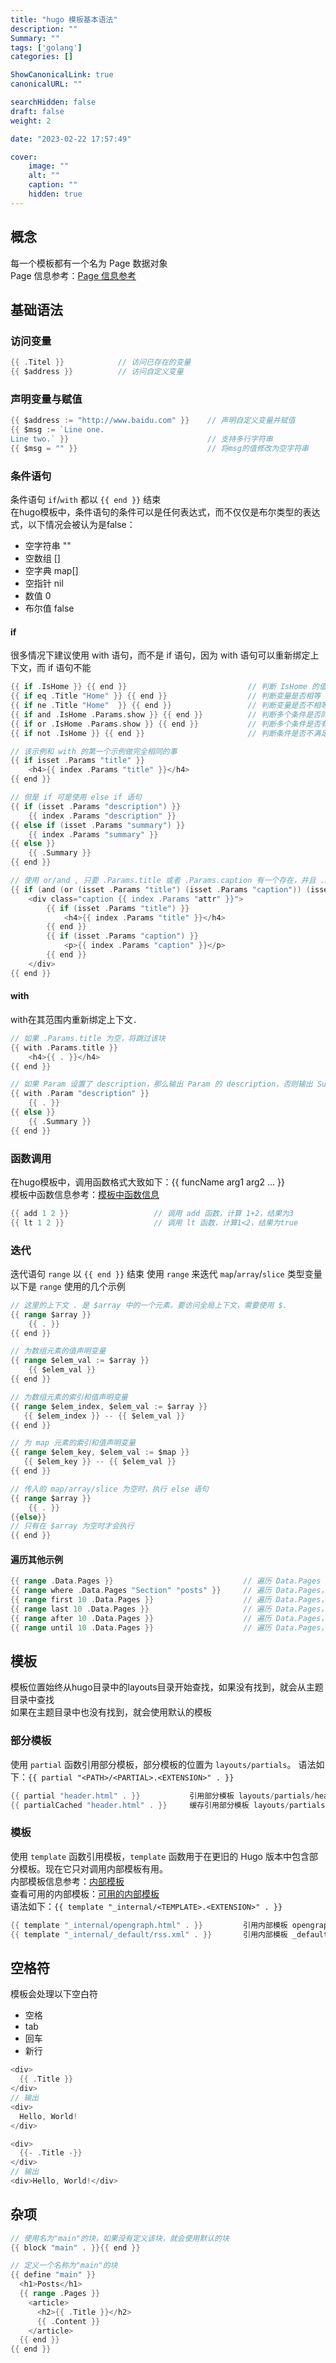```yaml
---
title: "hugo 模板基本语法"
description: ""
Summary: ""
tags: ['golang']
categories: []

ShowCanonicalLink: true
canonicalURL: ""

searchHidden: false
draft: false
weight: 2

date: "2023-02-22 17:57:49"

cover:
    image: ""
    alt: ""
    caption: ""
    hidden: true
---
```


## 概念

每一个模板都有一个名为 Page 数据对象\
Page 信息参考：[Page 信息参考](https://gohugo.io/variables/page/)

## 基础语法

### 访问变量

``` go
{{ .Titel }}            // 访问已存在的变量
{{ $address }}          // 访问自定义变量
```

### 声明变量与赋值

``` go
{{ $address := "http://www.baidu.com" }}    // 声明自定义变量并赋值
{{ $msg := `Line one.
Line two.` }}                               // 支持多行字符串
{{ $msg = "" }}                             // 将msg的值修改为空字符串
```

### 条件语句

条件语句 `if`/`with` 都以 `{{ end }}` 结束\
在hugo模板中，条件语句的条件可以是任何表达式，而不仅仅是布尔类型的表达式，以下情况会被认为是false：

- 空字符串 ""
- 空数组 []
- 空字典 map[]
- 空指针 nil
- 数值 0
- 布尔值 false

#### if

很多情况下建议使用 with 语句，而不是 if 语句，因为 with 语句可以重新绑定上下文，而 if 语句不能

``` go
{{ if .IsHome }} {{ end }}                           // 判断 IsHome 的值
{{ if eq .Title "Home" }} {{ end }}                  // 判断变量是否相等
{{ if ne .Title "Home"  }} {{ end }}                 // 判断变量是否不相等
{{ if and .IsHome .Params.show }} {{ end }}          // 判断多个条件是否同时满足
{{ if or .IsHome .Params.show }} {{ end }}           // 判断多个条件是否有一个满足
{{ if not .IsHome }} {{ end }}                       // 判断条件是否不满足

// 该示例和 with 的第一个示例做完全相同的事
{{ if isset .Params "title" }}
    <h4>{{ index .Params "title" }}</h4>
{{ end }}

// 但是 if 可是使用 else if 语句
{{ if (isset .Params "description") }}
    {{ index .Params "description" }}
{{ else if (isset .Params "summary") }}
    {{ index .Params "summary" }}
{{ else }}
    {{ .Summary }}
{{ end }}

// 使用 or/and , 只要 .Params.title 或者 .Params.caption 有一个存在，并且 .Params.attr 存在，就会执行该块
{{ if (and (or (isset .Params "title") (isset .Params "caption")) (isset .Params "attr")) }}
    <div class="caption {{ index .Params "attr" }}">
        {{ if (isset .Params "title") }}
            <h4>{{ index .Params "title" }}</h4>
        {{ end }}
        {{ if (isset .Params "caption") }}
            <p>{{ index .Params "caption" }}</p>
        {{ end }}
    </div>
{{ end }}
```

#### with

with在其范围内重新绑定上下文`.`

``` go
// 如果 .Params.title 为空，将跳过该块
{{ with .Params.title }}
    <h4>{{ . }}</h4>
{{ end }}

// 如果 Param 设置了 description，那么输出 Param 的 description，否则输出 Summary
{{ with .Param "description" }}
    {{ . }}
{{ else }}
    {{ .Summary }}
{{ end }}
```

### 函数调用

在hugo模板中，调用函数格式大致如下：{{ funcName arg1 arg2 ... }}\
模板中函数信息参考：[模板中函数信息](https://gohugo.io/functions/)

``` go
{{ add 1 2 }}                   // 调用 add 函数，计算 1+2，结果为3
{{ lt 1 2 }}                    // 调用 lt 函数，计算1<2，结果为true
```

### 迭代

迭代语句 `range` 以 `{{ end }}` 结束
使用 `range` 来迭代 `map`/`array`/`slice` 类型变量\
以下是 `range` 使用的几个示例

``` go
// 这里的上下文 . 是 $array 中的一个元素，要访问全局上下文，需要使用 $.
{{ range $array }}
    {{ . }}
{{ end }}

// 为数组元素的值声明变量
{{ range $elem_val := $array }}
    {{ $elem_val }}
{{ end }}

// 为数组元素的索引和值声明变量
{{ range $elem_index, $elem_val := $array }}
   {{ $elem_index }} -- {{ $elem_val }}
{{ end }}

// 为 map 元素的索引和值声明变量
{{ range $elem_key, $elem_val := $map }}
   {{ $elem_key }} -- {{ $elem_val }}
{{ end }}

// 传入的 map/array/slice 为空时，执行 else 语句
{{ range $array }}
    {{ . }}
{{else}}
// 只有在 $array 为空时才会执行
{{ end }}
```

#### 遍历其他示例

``` go
{{ range .Data.Pages }}                             // 遍历 Data.Pages
{{ range where .Data.Pages "Section" "posts" }}     // 遍历 Data.Pages，过滤 Section 为 posts 的数据
{{ range first 10 .Data.Pages }}                    // 遍历 Data.Pages，取前10条数据
{{ range last 10 .Data.Pages }}                     // 遍历 Data.Pages，取后10条数据
{{ range after 10 .Data.Pages }}                    // 遍历 Data.Pages，取第10条数据之后的数据
{{ range until 10 .Data.Pages }}                    // 遍历 Data.Pages，取第10条数据之前的数据
```

## 模板

模板位置始终从hugo目录中的layouts目录开始查找，如果没有找到，就会从主题目录中查找\
如果在主题目录中也没有找到，就会使用默认的模板

### 部分模板

使用 `partial` 函数引用部分模板，部分模板的位置为 `layouts/partials`。
语法如下：`{{ partial "<PATH>/<PARTIAL>.<EXTENSION>" . }}`

``` go
{{ partial "header.html" . }}           引用部分模板 layouts/partials/header.html
{{ partialCached "header.html" . }}     缓存引用部分模板 layouts/partials/header.html
```

### 模板

使用 `template` 函数引用模板，`template` 函数用于在更旧的 Hugo 版本中包含部分模板。现在它只对调用内部模板有用。\
内部模板信息参考：[内部模板](https://gohugo.io/templates/internal/)\
查看可用的内部模板：[可用的内部模板](https://github.com/gohugoio/hugo/tree/master/tpl/tplimpl/embedded/templates)\
语法如下：`{{ template "_internal/<TEMPLATE>.<EXTENSION>" . }}`

``` go
{{ template "_internal/opengraph.html" . }}         引用内部模板 opengraph.html
{{ template "_internal/_default/rss.xml" . }}       引用内部模板 _default/rss.xml
```

## 空格符

模板会处理以下空白符

- 空格
- tab
- 回车
- 新行

``` go
<div>
  {{ .Title }}
</div>
// 输出
<div>
  Hello, World!
</div>

<div>
  {{- .Title -}}
</div>
// 输出
<div>Hello, World!</div>
```

## 杂项

``` go
// 使用名为"main"的块，如果没有定义该块，就会使用默认的块
{{ block "main" . }}{{ end }}

// 定义一个名称为"main"的块
{{ define "main" }}
  <h1>Posts</h1>
  {{ range .Pages }}
    <article>
      <h2>{{ .Title }}</h2>
      {{ .Content }}
    </article>
  {{ end }}
{{ end }}
```
